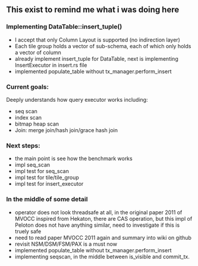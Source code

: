 ## This exist to remind me what i was doing here

### Implementing DataTable::insert_tuple()

- I accept that only Column Layout is supported (no indirection layer)
- Each tile group holds a vector of sub-schema, each of which only holds
  a vector of column
- already implement insert_tuple for DataTable, next is implementing
  InsertExecutor in insert.rs file
- implemented populate_table without tx_manager.perform_insert
### Current goals:
Deeply understands how query executor works including:
- seq scan
- index scan
- bitmap heap scan
- Join: merge join/hash join/grace hash join 


### Next steps:
- the main point is see how the benchmark works
- impl seq_scan
- impl test for seq_scan
- impl test for tile/tile_group
- impl test for insert_executor

### In the middle of some detail
- operator does not look threadsafe at all, in the original paper 2011
  of MVOCC inspired from Hekaton, there are CAS operation, but this impl
  of Peloton does not have anything similar, need to investigate if this
  is truely safe
- need to read paper MVOCC 2011 again and summary into wiki on github
- revisit NSM/DSM/FSM/PAX is a must now
- implemented populate_table without tx_manager.perform_insert
- implementing seqscan, in the middle between is_visible and commit_tx.


